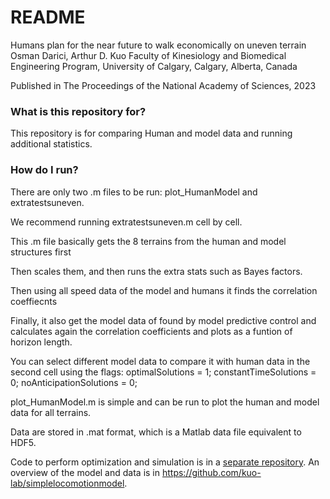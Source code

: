 # README #

Humans plan for the near future to walk economically on uneven terrain
Osman Darici, Arthur D. Kuo
Faculty of Kinesiology and Biomedical Engineering Program, University of Calgary, Calgary, Alberta, Canada

Published in The Proceedings of the National Academy of Sciences, 2023

### What is this repository for? ###
This repository is for comparing Human and model data and running additional statistics.

### How do I run? ###

There are only two .m files to be run: plot_HumanModel and extratestsuneven. 

We recommend running extratestsuneven.m cell by cell.

This .m file basically gets the 8 terrains from the human and model structures first

Then scales them, and then runs the extra stats such as Bayes factors. 

Then using all speed data of the model and humans it finds the correlation coeffiecnts

Finally, it also get the model data of found by model predictive control and calculates again the correlation coefficients and plots as a funtion of horizon length.

You can select different model data to compare it with human data in the second cell using the flags:
optimalSolutions = 1;
constantTimeSolutions = 0;
noAnticipationSolutions = 0;


plot_HumanModel.m is simple and can be run to plot the human and model data for all terrains.

Data are stored in .mat format, which is a Matlab data file equivalent to HDF5.

Code to perform optimization and simulation is in a [separate repository](https://github.com/kuo-lab/simplelocomotionmodel/src/uneventerrain). An overview of the model and data is in https://github.com/kuo-lab/simplelocomotionmodel.
